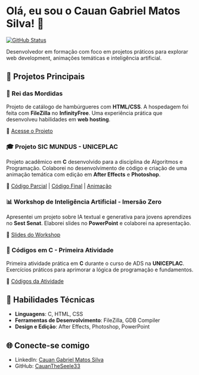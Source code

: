 # Olá, eu sou o Cauan Gabriel Matos Silva! 👋

[![GitHub Status](https://github-readme-stats.vercel.app/api?username=CauanTheSeele33&show_icons=true&theme=dracula)](https://github.com/CauanTheSeele33)

Desenvolvedor em formação com foco em projetos práticos para explorar web development, animações temáticas e inteligência artificial. 

## 🚀 Projetos Principais

### 🍔 Rei das Mordidas

Projeto de catálogo de hambúrgueres com **HTML/CSS**. A hospedagem foi feita com **FileZilla** no **InfinityFree**. Uma experiência prática que desenvolveu habilidades em **web hosting**.

🔗 [Acesse o Projeto](https://lnkd.in/drepDiej)

### 🎓 Projeto SIC MUNDUS - UNICEPLAC

Projeto acadêmico em **C** desenvolvido para a disciplina de Algoritmos e Programação. Colaborei no desenvolvimento de código e criação de uma animação temática com edição em **After Effects** e **Photoshop**.

🔗 [Código Parcial](https://lnkd.in/dEf38x3A) | [Código Final](https://lnkd.in/d7UPYigU) | [Animação](https://lnkd.in/ddhk5Jms)

### 📊 Workshop de Inteligência Artificial - Imersão Zero

Apresentei um projeto sobre IA textual e generativa para jovens aprendizes no **Sest Senat**. Elaborei slides no **PowerPoint** e colaborei na apresentação.

🔗 [Slides do Workshop](https://lnkd.in/dfi58i9r)

### 📘 Códigos em C - Primeira Atividade

Primeira atividade prática em **C** durante o curso de ADS na **UNICEPLAC**. Exercícios práticos para aprimorar a lógica de programação e fundamentos.

🔗 [Códigos da Atividade](https://lnkd.in/d9dXqvm4)

## 🔧 Habilidades Técnicas

- **Linguagens**: C, HTML, CSS
- **Ferramentas de Desenvolvimento**: FileZilla, GDB Compiler
- **Design e Edição**: After Effects, Photoshop, PowerPoint

## 🌐 Conecte-se comigo

- LinkedIn: [Cauan Gabriel Matos Silva](https://www.linkedin.com/in/cauan-gabriel-matos-silva/)
- GitHub: [CauanTheSeele33](https://github.com/CauanTheSeele33)

